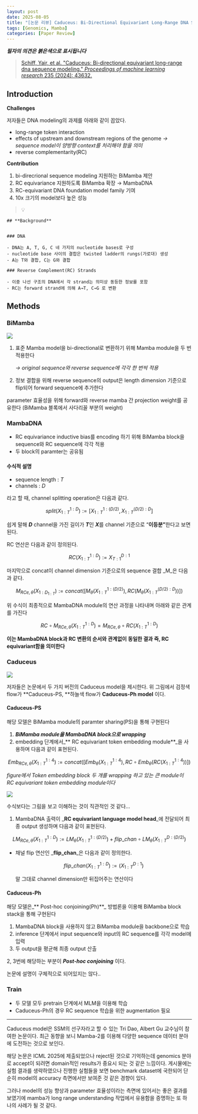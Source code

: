 ```yaml
---
layout: post
date: 2025-08-05
title: "[논문 리뷰] Caduceus: Bi-Directional Equivariant Long-Range DNA Sequence Modeling"
tags: [Genomics, Mamba]
categories: [Paper Review]
---
```


<span class="notion-red">_**필자의 의견은 붉은색으로 표시됩니다**_</span>


> [Schiff, Yair, et al. "Caduceus: Bi-directional equivariant long-range dna sequence modeling." ](https://pmc.ncbi.nlm.nih.gov/articles/PMC12189541/)[_Proceedings of machine learning research_](https://pmc.ncbi.nlm.nih.gov/articles/PMC12189541/)[ 235 (2024): 43632.](https://pmc.ncbi.nlm.nih.gov/articles/PMC12189541/)



## Introduction


**Challenges**


저자들은 DNA modeling의 과제를 아래와 같이 꼽았다.

- long-range token interaction
- effects of upstream and downstream regions of the genome 
_→ sequence model이 양방향 context를 처리해야 함을 의미_
- reverse complementarity(RC)

**Contribution**

1. bi-direcrional sequence modeling 지원하는 BiMamba 제안
1. RC equivariance 지원하도록 BiMamba 확장 → MambaDNA
1. RC-equivariant DNA foundation model family 기여
1. 10x 크기의 model보다 높은 성능

> 💡 


	## **Background**


	### DNA

	- DNA는 A, T, G, C 네 가지의 nucleotide bases로 구성
	- nucleotide base 사이의 결합은 twisted ladder의 rungs(가로대) 생성
	- A는 T와 결합, C는 G와 결합

	### Reverse Complement(RC) Strands

	- 이중 나선 구조의 DNA에서 각 strand는 의미상 동등한 정보를 포함
	- RC는 forward strand에 의해 A→T, C→G 로 변환


## Methods



### BiMamba


![](https://prod-files-secure.s3.us-west-2.amazonaws.com/542b861c-36a8-4051-84e5-8804b6728dba/2c247d59-7815-4980-99f0-8f0d21f445a7/image.png?X-Amz-Algorithm=AWS4-HMAC-SHA256&X-Amz-Content-Sha256=UNSIGNED-PAYLOAD&X-Amz-Credential=ASIAZI2LB466SMLI4K76%2F20250926%2Fus-west-2%2Fs3%2Faws4_request&X-Amz-Date=20250926T220106Z&X-Amz-Expires=3600&X-Amz-Security-Token=IQoJb3JpZ2luX2VjEA4aCXVzLXdlc3QtMiJHMEUCIHBmsh8cRPLrlggs9H4qB%2F9iNLS7TYcmEvudolzJkOLgAiEAxNw7pfiN9yJD6zvFjwmHVms70vMamAcwYNckSw3AyOUqiAQIl%2F%2F%2F%2F%2F%2F%2F%2F%2F%2F%2FARAAGgw2Mzc0MjMxODM4MDUiDHzzKRjVSvZtI4wt6yrcAybonAKCREasf3yzQ0RrmKU3hsb5O4Xc3p%2B8A8u5ievoD7cVPKVFZWWxnkdkclUrD37tRbM4x6vPC52iaJYwjbRL4%2FbCZy1pmdmIe0wKZMiDH16cNbuxgzB%2B6a5XHS%2FZDl2DuG0SWdiPvwuzNfn77QGbZz6rnQzWrTDQ8vncXXKDTolBfTWQok7nrp7QyK4TwEZlJ%2FIud0B906B%2B8etpDtgKy3icI4cCmp2nuQmINq9eXsbiaRNnrmELYU5lLkLv3uFCql0aKX1uO8IYVvd4NUa4lADAQA0VWXnB0fAKA9iEkLqzgq28jcoJVKJwO%2BtsrVJOwOozeomEwbPDP3oa6CbxTsjpxCGP5oiJrFYMb1aO34QLwKRrVdex7rXkBV4oD4zwcKeIz4tLIu3TttqNZG0uMprBj4Jea2WJ6pOLAgmrNxXeu77C1MqSlynkK%2FyU5wWlKP6%2BSB1iO4h2I8i6WDQaPZregWdmXV5hRe09Ai3Co%2BRTWbuk328XDMje1igMyg%2Fan%2B86tlbtBUZSwAXk%2FKWrnYLAtQhjdHer9gdKuJnj6VgvKJJYUvQLp6UTMGwggT8YZJBztvWb2usc30BULsk7d1V21UqZt0W6gJzZcOnh4qZsgMKLYMP05yfsMLKV3MYGOqUBUr8%2BL9Sr0ki3uddHgEVQD7SG%2BzyaLtn%2FZBWcbb9D%2F7Dx5M%2Bo88FVp2tQ57O5ZH1VUIcVu1JovR18NgwEy8xQ2O1tZ7Q1wzf5eaPEJvLbS5h%2BD%2Be7ZpSDcrWgzlfcrIXv7ZI28vrKIo631X4pkvbuSt9NDZdF0vh8onPoOdVWa4Aoug8MNddglXqZdBwdnRE%2BDVEDhROmCHJ4GjmXzwSfz6NW4sJ3&X-Amz-Signature=763722182e14936acecc762893d8a4de9e3276910eed934b1f2ef44a33542dc6&X-Amz-SignedHeaders=host&x-amz-checksum-mode=ENABLED&x-id=GetObject)

1. 표준 Mamba model을 bi-directional로 변환하기 위해 Mamba module을 두 번 적용한다

	_→ original sequence와 reverse sequence에 각각 한 번씩 적용_

1. 정보 결합을 위해 reverse sequence의 output은 length dimension 기준으로 flip되어 forward sequence에 추가한다

parameter 효율성을 위해 forward와 reverse mamba 간 projection weight를 공유한다 (BiMamba 블록에서 사다리꼴 부분의 weight)



### MambaDNA

- RC equivariance inductive bias를 encoding 하기 위해 BiMamba block을 sequence와 RC sequence에 각각 적용
- 두 block의 paramter는 공유됨


#### 수식적 설명

- sequence length : _T_
- channels : _D_

라고 할 때,  channel splitting operation은 다음과 같다.


$$
split(X^{1:D}_{1:T}):=[X^{1:(D/2)}_{1:T},X^{(D/2):D}_{1:T}]
$$


<span class="notion-red">쉽게 말해 </span><span class="notion-red">_**D**_</span><span class="notion-red"> channel을 가진 길이가 </span><span class="notion-red">_**T**_</span><span class="notion-red">인 </span><span class="notion-red">_**X**_</span><span class="notion-red">를 channel 기준으로 “</span><span class="notion-red">**이등분”**</span><span class="notion-red">한다고 보면 된다.</span>


RC 연산은 다음과 같이 정의된다.


$$
RC(X^{1:D}_{1:T}):=X^{D:1}_{T:1}
$$


마지막으로 concat이 channel dimension 기준으로의 sequence 결합 _M_은 다음과 같다.


$$
M_{RCe,\theta}(X_{1:D_{1:T}}):=concat([M_{\theta}(X^{1:(D/2)}_{1:T}),RC(M_{\theta}(X^{(D/2):D}_{1:T}))])
$$


위 수식이 최종적으로 MambaDNA module의 연산 과정을 나타내며 아래와 같은 관계를 가진다


$$
RC\circ M_{RCe,\theta}(X^{1:D}_{1:T}) = M_{RCe,\theta} \circ RC(X^{1:D}_{1:T})
$$


**이는 MambaDNA block과 RC 변환의 순서와 관계없이 동일한 결과 즉, RC equivariant함을 의미한다**



### Caduceus


![](https://prod-files-secure.s3.us-west-2.amazonaws.com/542b861c-36a8-4051-84e5-8804b6728dba/f94a60d7-8145-473b-aef9-7c68d3ec604a/image.png?X-Amz-Algorithm=AWS4-HMAC-SHA256&X-Amz-Content-Sha256=UNSIGNED-PAYLOAD&X-Amz-Credential=ASIAZI2LB466SMLI4K76%2F20250926%2Fus-west-2%2Fs3%2Faws4_request&X-Amz-Date=20250926T220106Z&X-Amz-Expires=3600&X-Amz-Security-Token=IQoJb3JpZ2luX2VjEA4aCXVzLXdlc3QtMiJHMEUCIHBmsh8cRPLrlggs9H4qB%2F9iNLS7TYcmEvudolzJkOLgAiEAxNw7pfiN9yJD6zvFjwmHVms70vMamAcwYNckSw3AyOUqiAQIl%2F%2F%2F%2F%2F%2F%2F%2F%2F%2F%2FARAAGgw2Mzc0MjMxODM4MDUiDHzzKRjVSvZtI4wt6yrcAybonAKCREasf3yzQ0RrmKU3hsb5O4Xc3p%2B8A8u5ievoD7cVPKVFZWWxnkdkclUrD37tRbM4x6vPC52iaJYwjbRL4%2FbCZy1pmdmIe0wKZMiDH16cNbuxgzB%2B6a5XHS%2FZDl2DuG0SWdiPvwuzNfn77QGbZz6rnQzWrTDQ8vncXXKDTolBfTWQok7nrp7QyK4TwEZlJ%2FIud0B906B%2B8etpDtgKy3icI4cCmp2nuQmINq9eXsbiaRNnrmELYU5lLkLv3uFCql0aKX1uO8IYVvd4NUa4lADAQA0VWXnB0fAKA9iEkLqzgq28jcoJVKJwO%2BtsrVJOwOozeomEwbPDP3oa6CbxTsjpxCGP5oiJrFYMb1aO34QLwKRrVdex7rXkBV4oD4zwcKeIz4tLIu3TttqNZG0uMprBj4Jea2WJ6pOLAgmrNxXeu77C1MqSlynkK%2FyU5wWlKP6%2BSB1iO4h2I8i6WDQaPZregWdmXV5hRe09Ai3Co%2BRTWbuk328XDMje1igMyg%2Fan%2B86tlbtBUZSwAXk%2FKWrnYLAtQhjdHer9gdKuJnj6VgvKJJYUvQLp6UTMGwggT8YZJBztvWb2usc30BULsk7d1V21UqZt0W6gJzZcOnh4qZsgMKLYMP05yfsMLKV3MYGOqUBUr8%2BL9Sr0ki3uddHgEVQD7SG%2BzyaLtn%2FZBWcbb9D%2F7Dx5M%2Bo88FVp2tQ57O5ZH1VUIcVu1JovR18NgwEy8xQ2O1tZ7Q1wzf5eaPEJvLbS5h%2BD%2Be7ZpSDcrWgzlfcrIXv7ZI28vrKIo631X4pkvbuSt9NDZdF0vh8onPoOdVWa4Aoug8MNddglXqZdBwdnRE%2BDVEDhROmCHJ4GjmXzwSfz6NW4sJ3&X-Amz-Signature=3339e8ad7a32159a45ce8e6087bcea41c0294e28d7acb31d9410b318ff0a771d&X-Amz-SignedHeaders=host&x-amz-checksum-mode=ENABLED&x-id=GetObject)


저자들은 논문에서 두 가지 버전의 Caduceus model을 제시한다. 위 그림에서 검정색 flow가 **Caduceus-PS, **하늘색 flow가 **Caduceus-Ph model** 이다.



#### Caduceus-PS


해당 모델은 BiMamba module의 paramter sharing(PS)을 통해 구현된다

1. _**BiMamba module을 MambaDNA block으로 wrapping**_
1. embedding 단계에서_** RC equivariant token embedding module**_을 사용하며 다음과 같이 표현된다.

$$
Emb_{RCe,\theta}(X^{1:4}_{1:T}):=concat([Emb_{\theta}(X^{1:4}_{1:T}),RC \circ Emb_{\theta}(RC(X^{1:4}_{1:T}))])
$$


_figure에서 Token embedding block 두 개를 wrapping 하고 있는 큰 module이 RC equivariant token embedding module이다_


![](https://prod-files-secure.s3.us-west-2.amazonaws.com/542b861c-36a8-4051-84e5-8804b6728dba/b175e4da-71eb-4e91-8c23-a06dabe673c9/image.png?X-Amz-Algorithm=AWS4-HMAC-SHA256&X-Amz-Content-Sha256=UNSIGNED-PAYLOAD&X-Amz-Credential=ASIAZI2LB466SMLI4K76%2F20250926%2Fus-west-2%2Fs3%2Faws4_request&X-Amz-Date=20250926T220106Z&X-Amz-Expires=3600&X-Amz-Security-Token=IQoJb3JpZ2luX2VjEA4aCXVzLXdlc3QtMiJHMEUCIHBmsh8cRPLrlggs9H4qB%2F9iNLS7TYcmEvudolzJkOLgAiEAxNw7pfiN9yJD6zvFjwmHVms70vMamAcwYNckSw3AyOUqiAQIl%2F%2F%2F%2F%2F%2F%2F%2F%2F%2F%2FARAAGgw2Mzc0MjMxODM4MDUiDHzzKRjVSvZtI4wt6yrcAybonAKCREasf3yzQ0RrmKU3hsb5O4Xc3p%2B8A8u5ievoD7cVPKVFZWWxnkdkclUrD37tRbM4x6vPC52iaJYwjbRL4%2FbCZy1pmdmIe0wKZMiDH16cNbuxgzB%2B6a5XHS%2FZDl2DuG0SWdiPvwuzNfn77QGbZz6rnQzWrTDQ8vncXXKDTolBfTWQok7nrp7QyK4TwEZlJ%2FIud0B906B%2B8etpDtgKy3icI4cCmp2nuQmINq9eXsbiaRNnrmELYU5lLkLv3uFCql0aKX1uO8IYVvd4NUa4lADAQA0VWXnB0fAKA9iEkLqzgq28jcoJVKJwO%2BtsrVJOwOozeomEwbPDP3oa6CbxTsjpxCGP5oiJrFYMb1aO34QLwKRrVdex7rXkBV4oD4zwcKeIz4tLIu3TttqNZG0uMprBj4Jea2WJ6pOLAgmrNxXeu77C1MqSlynkK%2FyU5wWlKP6%2BSB1iO4h2I8i6WDQaPZregWdmXV5hRe09Ai3Co%2BRTWbuk328XDMje1igMyg%2Fan%2B86tlbtBUZSwAXk%2FKWrnYLAtQhjdHer9gdKuJnj6VgvKJJYUvQLp6UTMGwggT8YZJBztvWb2usc30BULsk7d1V21UqZt0W6gJzZcOnh4qZsgMKLYMP05yfsMLKV3MYGOqUBUr8%2BL9Sr0ki3uddHgEVQD7SG%2BzyaLtn%2FZBWcbb9D%2F7Dx5M%2Bo88FVp2tQ57O5ZH1VUIcVu1JovR18NgwEy8xQ2O1tZ7Q1wzf5eaPEJvLbS5h%2BD%2Be7ZpSDcrWgzlfcrIXv7ZI28vrKIo631X4pkvbuSt9NDZdF0vh8onPoOdVWa4Aoug8MNddglXqZdBwdnRE%2BDVEDhROmCHJ4GjmXzwSfz6NW4sJ3&X-Amz-Signature=52fa4dcaf4161e7df4be1c091e171460f346960af7203b35b8402cb8419f54cf&X-Amz-SignedHeaders=host&x-amz-checksum-mode=ENABLED&x-id=GetObject)


<span class="notion-red">수식보다는 그림을 보고 이해하는 것이 직관적인 것 같다…</span>

1. MambaDNA 출력이 _**RC equivariant language model head**_에 전달되어 최종 output 생성하며 다음과 같이 표현된다.

$$
LM_{RCe,\theta}(X^{1:D}_{1:T}):= LM_{\theta}(X^{1:(D/2)}_{1:T})+flip\_chan\circ LM_{\theta}(X^{D:(D/2)}_{1:T})
$$

- 채널 flip 연산인 _**flip\_chan**_은 다음과 같이 정의한다.

	$$
	flip\_chan(X^{1:D}_{1:T}):=(X^{D:1}_{1:T})
	$$


	말 그대로 channel dimension만 뒤집어주는 연산이다



#### Caduceus-Ph


해당 모델은_** Post-hoc conjoining(Ph)**_ 방법론을 이용해 BiMamba block stack을 통해 구현된다

1. MambaDNA block을 사용하지 않고 BiMamba module을 backbone으로 학습
1. inference 단계에서 input sequence와 input의 RC sequence를 각각 model에 입력
1. 두 output을 평균해 최종 output 산출

2, 3번에 해당하는 부분이 _**Post-hoc conjoining**_ 이다.


<span class="notion-red">논문에 설명이 구체적으로 되어있지는 않다..</span>



### Train

- 두 모델 모두 pretrain 단계에서 MLM을 이용해 학습
- Caduceus-Ph의 경우 RC sequence 학습을 위한 augmentation 필요

---


<span class="notion-red">Caduceus model은 SSM의 선구자라고 할 수 있는 Tri Dao, Albert Gu 교수님이 참여한 논문이다. 최근 동향을 보니 Mamba-2를 이용해 다양한 sequence 데이터 분야에 도전하는 것으로 보인다.</span>


<span class="notion-red">해당 논문은 ICML 2025에 제출되었으나 reject된 것으로 기억하는데 genomics 분야로 accept이 되려면 domain적인 results가 중요시 되는 것 같은 느낌이다. 게시물에는 실험 결과를 생략하였으나 진행한 실험들을 보면 benchmark dataset에 국한되어 단순히 model의 accuracy 측면에서만 보여준 것 같은 경향이 있다.</span>


<span class="notion-red">그러나 model의 성능 향상과 parameter 효율성이라는 측면에 있어서는 좋은 결과를 보였기에 mamba가 long range understanding 작업에서 유용함을 증명하는 또 하나의 사례가 될 것 같다.</span>

